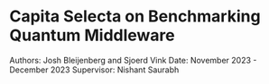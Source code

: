 # Capita Selecta on Benchmarking Quantum Middleware

Authors: Josh Bleijenberg and Sjoerd Vink
Date: November 2023 - December 2023
Supervisor: Nishant Saurabh
